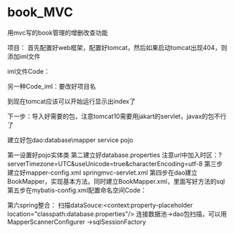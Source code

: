# book_MVC
用mvc写的book管理的增删改查功能

项目：
首先配置好web框架，配置好tomcat，然后如果启动tomcat出现404，则添加iml文件

iml文件Code：

[//]: # (<?xml version="1.0" encoding="UTF-8"?>)

[//]: # ()
[//]: # (<module version="4">)

[//]: # ()
[//]: # (  <component name="FacetManager">)

[//]: # (    <facet type="web" name="Web">)

[//]: # (      <configuration>)

[//]: # (        <descriptors>)

[//]: # (          <deploymentDescriptor name="web.xml" url="file://$MODULE_DIR$/web/web/WEB-INF/web.xml"></deploymentDescriptor>)

[//]: # (          <deploymentDescriptor name="web.xml" url="file://$MODULE_DIR$/web/web/WEB-INF/web.xml"></deploymentDescriptor>)

[//]: # (          <deploymentDescriptor name="web.xml" url="file://$MODULE_DIR$/web/WEB-INF/web.xml"></deploymentDescriptor>)

[//]: # (        </descriptors>)

[//]: # (        <webroots>)

[//]: # (          <root url="file://$MODULE_DIR$/web" relative="/"></root>)

[//]: # (        </webroots>)

[//]: # (        <sourceRoots>)

[//]: # (          <root url="file://$MODULE_DIR$/src/main/java" />)

[//]: # (          <root url="file://$MODULE_DIR$/src/main/resources" />)

[//]: # (          <root url="file://$MODULE_DIR$/target/generated-sources/annotations" />)

[//]: # (        </sourceRoots>)

[//]: # (      </configuration>)

[//]: # (    </facet>)

[//]: # (    <facet type="Spring" name="Spring">)

[//]: # (      <configuration>)

[//]: # (        <fileset id="fileset" name="Spring 应用程序上下文" removed="false">)

[//]: # (          <file>file://$MODULE_DIR$/src/main/resources/springmvc-servlet.xml</file>)

[//]: # (          <file>file://$MODULE_DIR$/src/main/resources/mybatis-config.xml</file>)

[//]: # (        </fileset>)

[//]: # (      </configuration>)

[//]: # (    </facet>)

[//]: # (  </component>)

[//]: # (</module>)


另一种Code_iml：要改好项目名

[//]: # (<?xml version="1.0" encoding="UTF-8"?>)

[//]: # (<module version="4">)

[//]: # (  <component name="AdditionalModuleElements">)

[//]: # (    <content url="file://$MODULE_DIR$/mvcServlet" dumb="true">)

[//]: # (      <sourceFolder url="file://$MODULE_DIR$/mvcServlet/src/main/java" isTestSource="false" />)

[//]: # (    </content>)

[//]: # (  </component>)

[//]: # (  <component name="FacetManager">)

[//]: # (    <facet type="web" name="Web">)

[//]: # (      <configuration>)

[//]: # (        <descriptors>)

[//]: # (          <deploymentDescriptor name="web.xml" url="file://$MODULE_DIR$/mvcServlet/web/WEB-INF/web.xml"></deploymentDescriptor>)

[//]: # (        </descriptors>)

[//]: # (        <webroots>)

[//]: # (          <root url="file://$MODULE_DIR$/mvcServlet/web" relative="/"></root>)

[//]: # (        </webroots>)

[//]: # (      </configuration>)

[//]: # (    </facet>)

[//]: # (    <facet type="Spring" name="Spring">)

[//]: # (      <configuration>)

[//]: # (        <fileset id="fileset" name="Springmvc Servlet" removed="false">)

[//]: # (          <file>file://$MODULE_DIR$/mvcServlet/src/main/resources/springmvc-servlet.xml</file>)

[//]: # (        </fileset>)

[//]: # (      </configuration>)

[//]: # (    </facet>)

[//]: # (  </component>)

[//]: # (</module>)

到现在tomcat应该可以开始运行显示出index了

下一步：导入好需要的包，注意tomcat10需要用jakart的servlet，javax的包不行了

建立好包dao:database\mapper  service  pojo  

第一设置好pojo实体类
第二建立好database.properties 注意url中加入时区：?serverTimezone=UTC&useUnicode=true&characterEncoding=utf-8
第三步建立好mapper-config.xml  springmvc-servlet.xml
第四步在dao建立BookMapper，实现基本方法。同时建立BookMapper.xml，里面写好方法的sql
第五步在mybatis-config.xml配置命名空间Code：

[//]: # (<?xml version="1.0" encoding="UTF-8" ?>)

[//]: # (<!DOCTYPE configuration)

[//]: # (        PUBLIC "-//mybatis.org//DTD Config 3.0//EN")

[//]: # (        "https://mybatis.org/dtd/mybatis-3-config.dtd">)

[//]: # (<configuration>)

[//]: # (<!--配置数据源-->)

[//]: # (    <typeAliases>)

[//]: # (        <package name="com.ymd.pojo"/>)

[//]: # (    </typeAliases>)

[//]: # ()
[//]: # (    <mappers>)

[//]: # (        <mapper class="com.ymd.dao.BookMapper"/>)

[//]: # (    </mappers>)

[//]: # (</configuration>)

第六spring整合：
扫描dataSouce:<context:property-placeholder location="classpath:database.properties"/>
连接数据池->dao包扫描，可以用MapperScannerConfigurer ->sqlSessionFactory


